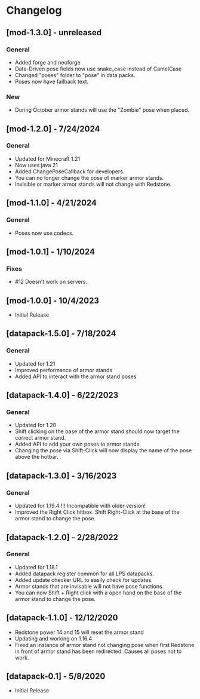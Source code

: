 # Changelog

## [mod-1.3.0] - unreleased

### General

- Added forge and neoforge
- Data-Driven pose fields now use snake_case instead of CamelCase
- Changed "poses" folder to "pose" in data packs.
- Poses now have fallback text.

### New

- During October armor stands will use the "Zombie" pose when placed.

## [mod-1.2.0] - 7/24/2024

### General

- Updated for Minecraft 1.21
- Now uses java 21
- Added ChangePoseCallback for developers.
- You can no longer change the pose of marker armor stands.
- Invisible or marker armor stands will not change with Redstone.

## [mod-1.1.0] - 4/21/2024

### General

- Poses now use codecs.

## [mod-1.0.1] - 1/10/2024

### Fixes

- #12 Doesn't work on servers.

## [mod-1.0.0] - 10/4/2023

- Initial Release

## [datapack-1.5.0] - 7/18/2024

### General

- Updated for 1.21
- Improved performance of armor stands
- Added API to interact with the armor stand poses

## [datapack-1.4.0] - 6/22/2023

### General

- Updated for 1.20
- Shift clicking on the base of the armor stand should now target the correct armor stand.
- Added API to add your own poses to armor stands.
- Changing the pose via Shift-Click will now display the name of the pose above the hotbar.

## [datapack-1.3.0] - 3/16/2023

### General

- Updated for 1.19.4 !!! Incompatible with older version!
- Improved the Right Click hitbox. Shift Right-Click at the base of the armor stand to change the pose.

## [datapack-1.2.0] - 2/28/2022

### General

- Updated for 1.18.1
- Added datapack register common for all LPS datapacks.
- Added update checker URL to easily check for updates.
- Armor stands that are invisable will not have pose functions.
- You can now Shift + Right click with a open hand on the base of the armor stand to change the pose.

## [datapack-1.1.0] - 12/12/2020

- Redstone power 14 and 15 will reset the armor stand
- Updating and working on 1.16.4
- Fixed an instance of armor stand not changing pose when first Redstone in front of armor stand has been redirected. Causes all poses not to work.

## [datapack-0.1] - 5/8/2020

- Initial Release
